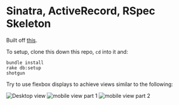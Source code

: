 # Sinatra, ActiveRecord, RSpec Skeleton

Built off [this](https://github.com/turingschool-examples/sinatra-active-record-skeleton).

To setup, clone this down this repo, `cd` into it and:

```
bundle install
rake db:setup
shotgun
```

Try to use flexbox displays to achieve views similar to the following: 

![Desktop view](https://snag.gy/vxKEZO.jpg)
![mobile view part 1](https://snag.gy/IjtDeL.jpg)
![mobile view part 2](https://snag.gy/MjCwtc.jpg)

